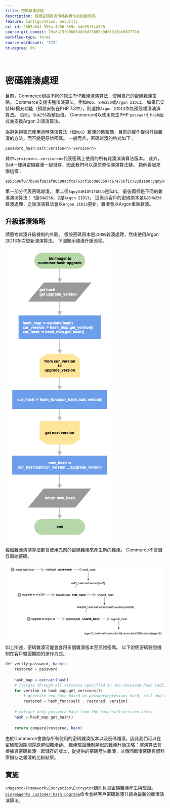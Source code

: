 ```yaml
---
title: 密碼雜湊處理
description: 閱讀密碼雜湊策略與實作的相關資訊。
feature: Configuration, Security
exl-id: 2865d041-950a-4d96-869c-b4b35f5c4120
source-git-commit: 79c8a15fb9686dd26d73805e9d0fd18bb987770d
workflow-type: tm+mt
source-wordcount: '372'
ht-degree: 0%

---
```


# 密碼雜湊處理

目前，Commerce根據不同的原生PHP雜湊演演算法，使用自己的密碼雜湊策略。 Commerce支援多種演演算法，例如`MD5`、`SHA256`或`Argon 2ID13`。 如果已安裝Na擴充功能（預設安裝在PHP 7.3中），則選擇`Argon 2ID13`作為預設雜湊演演算法。 否則，`SHA256`為預設值。 Commerce可以使用原生PHP `password_hash`函式並支援Argon 2i演演算法。

為避免損害已使用過時演演算法（如`MD5`）雜湊的舊密碼，目前的實作提供升級雜湊的方法，而不變更原始密碼。 一般而言，密碼雜湊的格式如下：

```text
password_hash:salt:version<n>:version<n>
```

其中`version<n>`...`version<n>`代表密碼上使用的所有雜湊演演算法版本。 此外，Salt一律與密碼雜湊一起儲存，因此我們可以還原整個演演算法鏈。 範例看起來像這樣：

```text
a853b06f077b686f8a3af80c98acfca763cf10c0e03597c67e756f1c782d1ab0:8qnyO4H1OYIfGCUb:1:2
```

第一部分代表密碼雜湊。 第二個`8qnyO4H1OYIfGCUb`是Salt。 最後兩個是不同的雜湊演演算法： 1是`SHA256`，2是`Argon 2ID13`。 這表示客戶的密碼原本是以`SHA256`雜湊處理，之後演演算法會以`Argon 2ID13`更新，雜湊會以Argon重新雜湊。

## 升級雜湊策略

請思考雜湊升級機制的外觀。 假設密碼原本是以`MD5`雜湊處理，然後使用Argon 2ID13多次更新演演算法。 下圖顯示雜湊升級流程。

![雜湊升級工作流程](../../assets/configuration/hash-upgrade-algorithm.png)

每個雜湊演演算法都會使用先前的密碼雜湊來產生新的雜湊。 Commerce不會儲存原始密碼。

![雜湊升級策略](../../assets/configuration/hash-upgrade-strategy.png)

如上所述，密碼雜湊可能會套用多個雜湊版本至原始密碼。
以下說明密碼驗證機制在客戶驗證期間的運作方式。

```php
def verify(password, hash):
    restored = password

    hash_map = extract(hash)
    # iterate through all versions specified in the received hash [md5, sha256, argon2id13]
    for version in hash_map.get_versions():
        # generate new hash based on password/previous hash, salt and version
        restored = hash_func(salt . restored, version)

    # extract only password hash from the hash:salt:version chain
    hash = hash_map.get_hash()

    return compare(restored, hash)
```

由於Commerce會儲存所有使用的密碼雜湊版本以及密碼雜湊，因此我們可以在密碼驗證期間還原整個雜湊鏈。 雜湊驗證機制類似於雜湊升級策略：演演算法會根據與密碼雜湊一起儲存的版本，從提供的密碼產生雜湊，並傳回雜湊密碼與資料庫儲存之雜湊的比較結果。

## 實施

`\Magento\Framework\Encryption\Encryptor`類別負責密碼雜湊產生與驗證。 [`bin/magento customer:hash:upgrade`](https://experienceleague.adobe.com/zh-hant/docs/commerce-operations/tools/cli-reference/commerce-on-premises#customerhashupgrade)命令會將客戶密碼雜湊升級為最新的雜湊演演算法。
